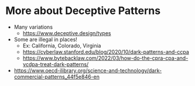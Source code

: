 # More about Deceptive Patterns
- Many variations
  - https://www.deceptive.design/types
- Some are illegal in places!
  - Ex: California, Colorado, Virginia
  - https://cyberlaw.stanford.edu/blog/2020/10/dark-patterns-and-ccpa
  - https://www.bytebacklaw.com/2022/03/how-do-the-cpra-cpa-and-vcdpa-treat-dark-patterns/
- https://www.oecd-ilibrary.org/science-and-technology/dark-commercial-patterns_44f5e846-en


